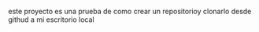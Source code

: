 este proyecto es una prueba  de como crear un repositorioy clonarlo desde githud a mi escritorio local
